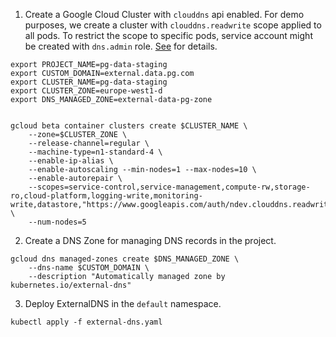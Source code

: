 1. Create a Google Cloud Cluster with `clouddns` api enabled. For demo purposes, we create a cluster with `clouddns.readwrite` scope applied to all pods. To restrict the scope to specific pods, service account might be created with `dns.admin` role. [See](https://knative.dev/docs/serving/using-external-dns-on-gcp/) for details.

```shell
export PROJECT_NAME=pg-data-staging
export CUSTOM_DOMAIN=external.data.pg.com
export CLUSTER_NAME=pg-data-staging
export CLUSTER_ZONE=europe-west1-d
export DNS_MANAGED_ZONE=external-data-pg-zone


gcloud beta container clusters create $CLUSTER_NAME \
    --zone=$CLUSTER_ZONE \
    --release-channel=regular \
    --machine-type=n1-standard-4 \
    --enable-ip-alias \
    --enable-autoscaling --min-nodes=1 --max-nodes=10 \
    --enable-autorepair \
    --scopes=service-control,service-management,compute-rw,storage-ro,cloud-platform,logging-write,monitoring-write,datastore,"https://www.googleapis.com/auth/ndev.clouddns.readwrite" \
    --num-nodes=5
```

2. Create a DNS Zone for managing DNS records in the project.
```shell
gcloud dns managed-zones create $DNS_MANAGED_ZONE \
    --dns-name $CUSTOM_DOMAIN \
    --description "Automatically managed zone by kubernetes.io/external-dns"
```

3. Deploy ExternalDNS in the `default` namespace.
```shell
kubectl apply -f external-dns.yaml
```